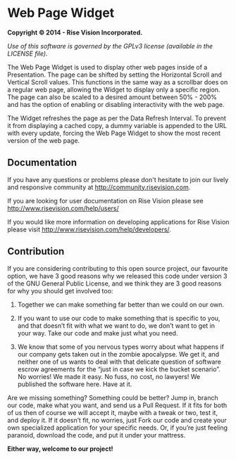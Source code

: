 # Web Page Widget
**Copyright © 2014 - Rise Vision Incorporated.**

*Use of this software is governed by the GPLv3 license (available in the LICENSE file).*

The Web Page Widget is used to display other web pages inside of a Presentation. The page can be shifted by setting the Horizontal Scroll and Vertical Scroll values. This functions in the same way as a scrollbar does on a regular web page, allowing the Widget to display only a specific region. The page can also be scaled to a desired amount between 50% - 200% and has the option of enabling or disabling interactivity with the web page. 

The Widget refreshes the page as per the Data Refresh Interval. To prevent it from displaying a cached copy, a dummy variable is appended to the URL with every update, forcing the Web Page Widget to show the most recent version of the web page.

## Documentation

If you have any questions or problems please don't hesitate to join our lively and responsive community at http://community.risevision.com.

If you are looking for user documentation on Rise Vision please see http://www.risevision.com/help/users/

If you would like more information on developing applications for Rise Vision please visit http://www.risevision.com/help/developers/. 

## Contribution

If you are considering contributing to this open source project, our favourite option, we have 3 good reasons why we released this code under version 3 of the GNU General Public License, and we think they are 3 good reasons for why you should get involved too:

1. Together we can make something far better than we could on our own.

2. If you want to use our code to make something that is specific to you, and that doesn’t fit with what we want to do, we don’t want to get in your way. Take our code and make just what you need.

3. We know that some of you nervous types worry about what happens if our company gets taken out in the zombie apocalypse. We get it, and neither one of us wants to deal with that delicate question of software escrow agreements for the “just in case we kick the bucket scenario”. No worries! We made it easy. No fuss, no cost, no lawyers! We published the software here. Have at it.

Are we missing something? Something could be better? Jump in, branch our code, make what you want, and send us a Pull Request. If it fits for both of us then of course we will accept it, maybe with a tweak or two, test it, and deploy it. If it doesn’t fit, no worries, just Fork our code and create your own specialized application for your specific needs. Or, if you’re just feeling paranoid, download the code, and put it under your mattress.

**Either way, welcome to our project!**
